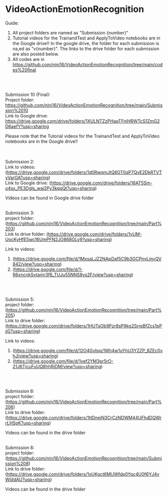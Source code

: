 # VideoActionEmotionRecognition
Guide:  
1) All project folders are named as "Submission {number}"  
2) Tutorial videos for the TrainandTest and ApplyToVideo notebooks are in the Google drive!! In the google drive, the folder for each submission is na,ed as "v{number}". The links to the drive folder for each submission are also posted below.
3) All codes are in https://github.com/nini16/VideoActionEmotionRecognition/tree/main/codes%20final  

<br/>
<br/>

Submission 10 (Final):  
Project folder: https://github.com/nini16/VideoActionEmotionRecognition/tree/main/Submission%2010  
Link to Google drive: https://drive.google.com/drive/folders/1XULNTZzPHaqTFnlHRWTcS1ZmG2D6aefY?usp=sharing  

Please note that the Tutorial videos for the TrainandTest and ApplyToVideo notebooks are in the Google drive!!  
<br/>
<br/>

Submission 2:  
Link to videos: (https://drive.google.com/drive/folders/1d0RwqmJtQ6GT0qP7QvE2DkRTVTyVarGA?usp=sharing)  
Link to Google drive: (https://drive.google.com/drive/folders/16AT5Sm-o4sx_PE3Dgls_wai2Py3kqgQt?usp=sharing)  

Videos can be found in Google drive folder
<br/>
<br/>

Submission 3:  
project folder: (https://github.com/nini16/VideoActionEmotionRecognition/tree/main/Part%203)  
Link to drive folder: (https://drive.google.com/drive/folders/1yUM-UocKyHfE5wc16UmPFN2JO868GLy9?usp=sharing)  

Link to videos: 
1) (https://drive.google.com/file/d/1MxsaLJZ2NApDaf5C9b3GCPnyLmvQV842/view?usp=sharing)
2) (https://drive.google.com/file/d/1-R6xncnkSvtamr3f6_TUJu55NNS8ys2F/view?usp=sharing)
<br/>
<br/>

Submission 5:  
project folder: (https://github.com/nini16/VideoActionEmotionRecognition/tree/main/Part%205)  
Link to drive folder: (https://drive.google.com/drive/folders/1HUTsOb9Pzr8sP9kg2SrreBfZcs1pPjjG?usp=sharing)

Link to videos: 
1) (https://drive.google.com/file/d/12O4Gvbqz1Wh4w1uYhU3YZZP_8ZEc0vhJ/view?usp=sharing)
2) (https://drive.google.com/file/d/1vef2YM3pr5rO-21J6TjcuFuUQ8hhRiDM/view?usp=sharing)
<br/>
<br/>

Submission 6:  
project folder: (https://github.com/nini16/VideoActionEmotionRecognition/tree/main/Part%206)  
Link to drive folder: (https://drive.google.com/drive/folders/1ttDnejN3CrCzNDWM44UFhdDQWrrLHSpK?usp=sharing)

Videos can be found in the drive folder
<br/>
<br/>

Submission 8:  
project folder: (https://github.com/nini16/VideoActionEmotionRecognition/tree/main/Submission%208)  
Link to drive folder: (https://drive.google.com/drive/folders/1xUKgct6MUWfdp0Yqc4U0f6YJ4vWIddAU?usp=sharing)

Videos can be found in the drive folder

